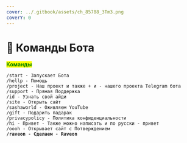 ```yaml
---
cover: ../.gitbook/assets/ch_85788_3Tm3.png
coverY: 0
---
```


# 🤖 Команды Бота

<mark style="color:green;">**Команды**</mark>

<pre><code>/start - Запускает Бота
/hellp - Помощь
/project - Наш проект и также + и - нашего проекта Telegram бота
/support - Прямая Поддержка
/id - Узнать свой айди
/site - Открыть сайт
/sashaworld - Оживляем YouTube 
/gift - Подарить падарак
/privacypolicy - Политика конфиденциальности
/hi - Привет - Также можно написать и по русски - привет
/oooh - Открывает сайт с Потверждением
<strong>/raveon - Сделаем - Raveon
</strong></code></pre>

